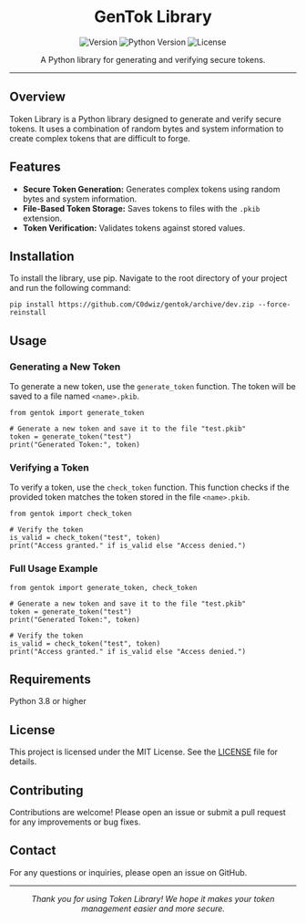 <h1 align="center">GenTok Library</h1>

<p align="center">
  <img src="https://img.shields.io/badge/version-1.0-blue" alt="Version">
  <img src="https://img.shields.io/badge/python-3.8%2B-blue" alt="Python Version">
  <img src="https://img.shields.io/badge/license-MIT-green" alt="License">
</p>

<p align="center">A Python library for generating and verifying secure tokens.</p>

<hr>

<h2>Overview</h2>

<p>Token Library is a Python library designed to generate and verify secure tokens. It uses a combination of random bytes and system information to create complex tokens that are difficult to forge.</p>

<h2>Features</h2>

<ul>
  <li><strong>Secure Token Generation:</strong> Generates complex tokens using random bytes and system information.</li>
  <li><strong>File-Based Token Storage:</strong> Saves tokens to files with the <code>.pkib</code> extension.</li>
  <li><strong>Token Verification:</strong> Validates tokens against stored values.</li>
</ul>

<h2>Installation</h2>

<p>To install the library, use pip. Navigate to the root directory of your project and run the following command:</p>

<pre><code>pip install https://github.com/C0dwiz/gentok/archive/dev.zip --force-reinstall</code></pre>

<h2>Usage</h2>

<h3>Generating a New Token</h3>

<p>To generate a new token, use the <code>generate_token</code> function. The token will be saved to a file named <code>&lt;name&gt;.pkib</code>.</p>

<pre><code>from gentok import generate_token

# Generate a new token and save it to the file "test.pkib"
token = generate_token("test")
print("Generated Token:", token)
</code></pre>

<h3>Verifying a Token</h3>

<p>To verify a token, use the <code>check_token</code> function. This function checks if the provided token matches the token stored in the file <code>&lt;name&gt;.pkib</code>.</p>

<pre><code class="language-python">from gentok import check_token

# Verify the token
is_valid = check_token("test", token)
print("Access granted." if is_valid else "Access denied.")
</code></pre>

<h3>Full Usage Example</h3>

<pre><code class="language-python">from gentok import generate_token, check_token

# Generate a new token and save it to the file "test.pkib"
token = generate_token("test")
print("Generated Token:", token)

# Verify the token
is_valid = check_token("test", token)
print("Access granted." if is_valid else "Access denied.")
</code></pre>

<h2>Requirements</h2>

<p>Python 3.8 or higher</p>

<h2>License</h2>

<p>This project is licensed under the MIT License. See the <a href="LICENSE">LICENSE</a> file for details.</p>

<h2>Contributing</h2>

<p>Contributions are welcome! Please open an issue or submit a pull request for any improvements or bug fixes.</p>

<h2>Contact</h2>

<p>For any questions or inquiries, please open an issue on GitHub.</p>

<hr>

<p align="center"><em>Thank you for using Token Library! We hope it makes your token management easier and more secure.</em></p>